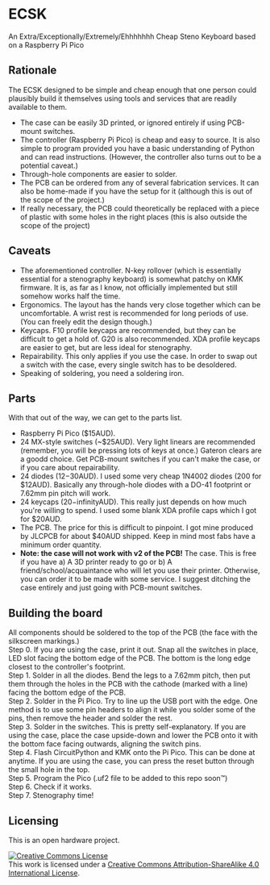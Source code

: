 # ECSK
An Extra/Exceptionally/Extremely/Ehhhhhhh Cheap Steno Keyboard based on a Raspberry Pi Pico

## Rationale
The ECSK designed to be simple and cheap enough that one person could plausibly build it themselves using tools and services that are readily available to them.
- The case can be easily 3D printed, or ignored entirely if using PCB-mount switches.
- The controller (Raspberry Pi Pico) is cheap and easy to source. It is also simple to program provided you have a basic understanding of Python and can read instructions. (However, the controller also turns out to be a potential caveat.)
- Through-hole components are easier to solder.
- The PCB can be ordered from any of several fabrication services. It can also be home-made if you have the setup for it (although this is out of the scope of the project.)
- If really necessary, the PCB could theoretically be replaced with a piece of plastic with some holes in the right places (this is also outside the scope of the project)

## Caveats
- The aforementioned controller. N-key rollover (which is essentially essential for a stenography keyboard) is somewhat patchy on KMK firmware. It is, as far as I know, not officially implemented but still somehow works half the time.
- Ergonomics. The layout has the hands very close together which can be uncomfortable. A wrist rest is recommended for long periods of use. (You can freely edit the design though.)
- Keycaps. F10 profile keycaps are recommended, but they can be difficult to get a hold of. G20 is also recommended. XDA profile keycaps are easier to get, but are less ideal for stenography.
- Repairability. This only applies if you use the case. In order to swap out a switch with the case, every single switch has to be desoldered.
- Speaking of soldering, you need a soldering iron.

## Parts
With that out of the way, we can get to the parts list.
- Raspberry Pi Pico ($15AUD).
- 24 MX-style switches (~$25AUD). Very light linears are recommended (remember, you will be pressing lots of keys at once.) Gateron clears are a goodd choice. Get PCB-mount switches if you can't make the case, or if you care about repairability.
- 24 diodes ($12-$30AUD). I used some very cheap 1N4002 diodes (200 for $12AUD). Basically any through-hole diodes with a DO-41 footprint or 7.62mm pin pitch will work.
- 24 keycaps ($20-$infinityAUD). This really just depends on how much you're willing to spend. I used some blank XDA profile caps which I got for $20AUD.
- The PCB. The price for this is difficult to pinpoint. I got mine produced by JLCPCB for about $40AUD shipped. Keep in mind most fabs have a minimum order quantity.
- **Note: the case will not work with v2 of the PCB!** The case. This is free if you have a) A 3D printer ready to go or b) A friend/school/acquaintance who will let you use their printer. Otherwise, you can order it to be made with some service. I suggest ditching the case entirely and just going with PCB-mount switches.

## Building the board
All components should be soldered to the top of the PCB (the face with the silkscreen markings.) \
Step 0. If you are using the case, print it out. Snap all the switches in place, LED slot facing the bottom edge of the PCB. The bottom is the long edge closest to the controller's footprint. \
Step 1. Solder in all the diodes. Bend the legs to a 7.62mm pitch, then put them through the holes in the PCB with the cathode (marked with a line) facing the bottom edge of the PCB. \
Step 2. Solder in the Pi Pico. Try to line up the USB port with the edge. One method is to use some pin headers to align it while you solder some of the pins, then remove the header and solder the rest. \
Step 3. Solder in the switches. This is pretty self-explanatory. If you are using the case, place the case upside-down and lower the PCB onto it with the bottom face facing outwards, aligning the switch pins. \
Step 4. Flash CircuitPython and KMK onto the Pi Pico. This can be done at anytime. If you are using the case, you can press the reset button through the small hole in the top. \
Step 5. Program the Pico (.uf2 file to be added to this repo soon™) \
Step 6. Check if it works. \
Step 7. Stenography time!

## Licensing
This is an open hardware project.

<a rel="license" href="http://creativecommons.org/licenses/by-sa/4.0/"><img alt="Creative Commons License" style="border-width:0" src="https://i.creativecommons.org/l/by-sa/4.0/88x31.png" /></a><br />This work is licensed under a <a rel="license" href="http://creativecommons.org/licenses/by-sa/4.0/">Creative Commons Attribution-ShareAlike 4.0 International License</a>.
